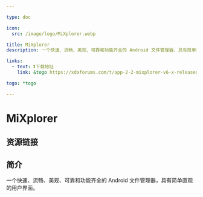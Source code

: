 ```yaml
---

type: doc

icon:
  src: /image/logo/MiXplorer.webp

title: MiXplorer
description: 一个快速、流畅、美观、可靠和功能齐全的 Android 文件管理器，具有简单直观的用户界面。

links:
  - text: ⏬下载地址
    link: &togo https://xdaforums.com/t/app-2-2-mixplorer-v6-x-released-fully-featured-file-manager.1523691/#post-23109280

togo: *togo

---
```


<ShowLogo />

# MiXplorer

<ShowBreadcrumb />

## 资源链接

<ShowLinks />

## 简介

一个快速、流畅、美观、可靠和功能齐全的 Android 文件管理器，具有简单直观的用户界面。
